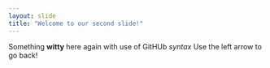 ```yaml
---
layout: slide
title: "Welcome to our second slide!"
---
```

Something **witty** here again with use of GitHUb *syntax*
Use the left arrow to go back!
